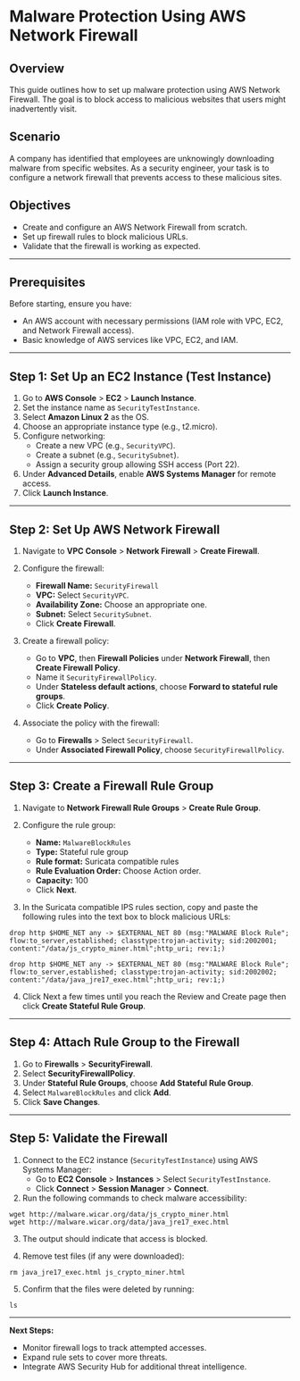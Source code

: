 # **Malware Protection Using AWS Network Firewall**

## Overview
This guide outlines how to set up malware protection using AWS Network Firewall. The goal is to block access to malicious websites that users might inadvertently visit. 

## Scenario
A company has identified that employees are unknowingly downloading malware from specific websites. As a security engineer, your task is to configure a network firewall that prevents access to these malicious sites.

## Objectives
- Create and configure an AWS Network Firewall from scratch.
- Set up firewall rules to block malicious URLs.
- Validate that the firewall is working as expected.

---

## Prerequisites
Before starting, ensure you have:
- An AWS account with necessary permissions (IAM role with VPC, EC2, and Network Firewall access).
- Basic knowledge of AWS services like VPC, EC2, and IAM.

---

## Step 1: Set Up an EC2 Instance (Test Instance)
1. Go to **AWS Console** > **EC2** > **Launch Instance**.
2. Set the instance name as `SecurityTestInstance`.
3. Select **Amazon Linux 2** as the OS.
4. Choose an appropriate instance type (e.g., t2.micro).
5. Configure networking:
   - Create a new VPC (e.g., `SecurityVPC`).
   - Create a subnet (e.g., `SecuritySubnet`).
   - Assign a security group allowing SSH access (Port 22).
6. Under **Advanced Details**, enable **AWS Systems Manager** for remote access.
7. Click **Launch Instance**.

---

## Step 2: Set Up AWS Network Firewall
1. Navigate to **VPC Console** > **Network Firewall** > **Create Firewall**.
2. Configure the firewall:
   - **Firewall Name:** `SecurityFirewall`
   - **VPC:** Select `SecurityVPC`.
   - **Availability Zone:** Choose an appropriate one.
   - **Subnet:** Select `SecuritySubnet`.
   - Click **Create Firewall**.

3. Create a firewall policy:
   - Go to **VPC**, then **Firewall Policies** under **Network Firewall**, then **Create Firewall Policy**.
   - Name it `SecurityFirewallPolicy`.
   - Under **Stateless default actions**, choose **Forward to stateful rule groups**.
   - Click **Create Policy**.

4. Associate the policy with the firewall:
   - Go to **Firewalls** > Select `SecurityFirewall`.
   - Under **Associated Firewall Policy**, choose `SecurityFirewallPolicy`.

---

## Step 3: Create a Firewall Rule Group
1. Navigate to **Network Firewall Rule Groups** > **Create Rule Group**.
2. Configure the rule group:
   - **Name:** `MalwareBlockRules`
   - **Type:** Stateful rule group
   - **Rule format:** Suricata compatible rules
   - **Rule Evaluation Order:** Choose Action order.
   - **Capacity:** 100
   - Click **Next**.

3. In the Suricata compatible IPS rules section, copy and paste the following rules into the text box to block malicious URLs:

```
drop http $HOME_NET any -> $EXTERNAL_NET 80 (msg:"MALWARE Block Rule"; flow:to_server,established; classtype:trojan-activity; sid:2002001; content:"/data/js_crypto_miner.html";http_uri; rev:1;)

drop http $HOME_NET any -> $EXTERNAL_NET 80 (msg:"MALWARE Block Rule"; flow:to_server,established; classtype:trojan-activity; sid:2002002; content:"/data/java_jre17_exec.html";http_uri; rev:1;)
```

4. Click Next a few times until you reach the Review and Create page then click **Create Stateful Rule Group**.

---
## Step 4: Attach Rule Group to the Firewall
1. Go to **Firewalls** > **SecurityFirewall**.
2. Select **SecurityFirewallPolicy**.
3. Under **Stateful Rule Groups**, choose **Add Stateful Rule Group**.
4. Select `MalwareBlockRules` and click **Add**.
5. Click **Save Changes**.

---

## Step 5: Validate the Firewall
1. Connect to the EC2 instance (`SecurityTestInstance`) using AWS Systems Manager:
   - Go to **EC2 Console** > **Instances** > Select `SecurityTestInstance`.
   - Click **Connect** > **Session Manager** > **Connect**.
2. Run the following commands to check malware accessibility:

```
wget http://malware.wicar.org/data/js_crypto_miner.html
wget http://malware.wicar.org/data/java_jre17_exec.html
```

3. The output should indicate that access is blocked.

4. Remove test files (if any were downloaded):

```
rm java_jre17_exec.html js_crypto_miner.html
```

5. Confirm that the files were deleted by running:

```
ls
```

---

**Next Steps:**
- Monitor firewall logs to track attempted accesses.
- Expand rule sets to cover more threats.
- Integrate AWS Security Hub for additional threat intelligence.

